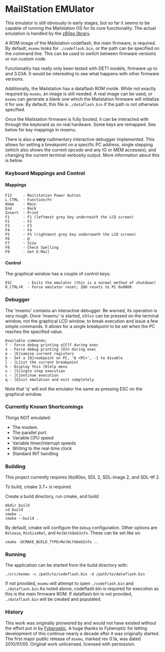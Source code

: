# MailStation EMUlator

This emulator is still obviously in early stages, but so far it seems to be capable of running the Mailstation OS for its core functionality. The actual emulation is handled by the [z80ex library](https://sourceforge.net/projects/z80ex/).

A ROM image of the Mailstation codeflash, the main firmware, is required. By default, `msemu` looks for `./codeflash.bin`, or the path can be specified on the command line. This can be used to switch between firmware versions or run custom code.

Functionality has really only been tested with DET1 models, firmware up to and 3.03A. It would be interesting to see what happens with other firmware versions.

Additionally, the Mailstation has a dataflash ROM inside. While not exactly required by `msemu`, an image is still needed. A real image can be used, or `msemu` can generate a blank one which the Mailstation firmware will initialize it for use. By default, this file is `./dataflash.bin` if the path is not otherwise specified.

Once the Mailstation firmware is fully booted, it can be interacted with through the keyboard as on real hardware. Some keys are remapped. See below for key mappings in msemu.

There is also a **_very_** rudimentary interactive debugger implemented. This allows for setting a breakpoint on a specific PC address, single stepping (which also shows the current opcode and any IO or MEM accesses), and changing the current terminal verbosity output. More information about this is below.


### Keyboard Mappings and Control

#### Mappings
```
F12     - Mailstation Power button
L_CTRL  - Function/Fn
Home    - Main
End     - Back
Insert  - Print
F1      - F1 (leftmost grey key underneath the LCD screen)
F2      - F2
F3      - F3
F4      - F4
F5      - F5 (rightmost grey key underneath the LCD screen)
F6      - @
F7      - Size
F8      - Check Spelling
F9      - Get E-Mail
```

#### Control
The graphical window has a couple of control keys:
```
ESC       - Exits the emulator (this is a normal method of shutdown)
R_CTRL+R  - Force emulator reset; Z80 resets to PC 0x0000
```


### Debugger
The 'msemu' contains an interactive debugger. Be warned, its operation is very rough. Once 'msemu' is started, ctrl+c can be pressed on the terminal window, not the graphical LCD window, to break execution and issue a few simple commands. It allows for a single breakpoint to be set when the PC reaches the specified value.
```
Available commands:
f - Force debug printing o[F]f during exec
o - Force debug printing [O]n during exec
e - [E]xamine current registers
b - Set a [B]reakpoint on PC, 'b <PC>', -1 to disable
l - [L]ist the current breakpoint
h - Display this [H]elp menu
s - [S]ingle step execution
c - [C]ontinue execution
q - [Q]uit emulation and exit completely
```
Note that 'q' will exit the emulator the same as pressing ESC on the graphical window.

### Currently Known Shortcomings
Things NOT emulated:
- The modem.
- The parallel port.
- Variable CPU speed
- Variable timer/interrupt speeds
- Writing to the real-time clock
- Standard INT handling


### Building
This project currently requires libz80ex, SDL 2, SDL-image 2, and SDL-ttf 2.

To build, cmake 3.7+ is required.

Create a build directory, run cmake, and build:
```
mkdir build
cd build
cmake ..
cmake --build .
```

By default, cmake will configure the `Debug` configuration. Other options are `Release`, `MinSizeRel`, and `RelWithDebInfo`. These can be set like so:
```
cmake -DCMAKE_BUILD_TYPE=RelWithDebInfo ..
```

### Running
The application can be started from the build directory with:
```
./src/msemu -c /path/to/codeflash.bin -d /path/to/dataflash.bin
```

If not provided, `msemu` will attempt to open `./codeflash.bin` and `./dataflash.bin` As noted above, codeflash.bin is required for execution as this is the main firmware ROM. If dataflash.bin is not provided, `./dataflash.bin` will be created and populated.


### History
This work was originally pioneered by and would not have existed without the effort put in by [Fyberoptic](http://www.fybertech.net/mailstation). A huge thanks to Fyberoptic for letting development of this continue nearly a decade after it was originally started. The first major public release of `msemu`, marked rev 0.1a, was dated 2010/01/05. Original work unlicensed, licensed with permission.
